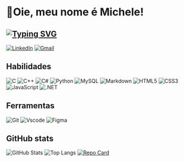 # 🤍Oie, meu nome é Michele!

 ## [![Typing SVG](https://readme-typing-svg.herokuapp.com/?color=30A3D&size=60&center=true&vCenter=true&width=1000&lines=Conecte-se+Comigo+<3)](https://git.io/typing-svg)
[![LinkedIn](https://img.shields.io/badge/LinkedIn-0077B5?style=for-the-badge&logo=linkedin&logoColor=ff9070)](https://www.linkedin.com/in/michele-o-041092289/)
[![Gmail](https://img.shields.io/badge/Gmail-333333?style=for-the-badge&logo=gmail&logoColor=red)](mailto:micheleoliveira.9669@gmail.com)
## Habilidades                        
![C](https://img.shields.io/badge/C-00599C?style=for-the-badge&logo=c&logoColor=000)
![C++](https://img.shields.io/badge/C%2B%2B-00599C?style=for-the-badge&logo=c%2B%2B&logoColor=000)
![C#](https://img.shields.io/badge/C%23-239120?style=for-the-badge&logo=c-sharp&logoColor=000)
![Python](https://img.shields.io/badge/python-3670A0?style=for-the-badge&logo=python&logoColor=000)
![MySQL](https://img.shields.io/badge/MySQL-00000F?style=for-the-badge&logo=mysql&logoColor=000)
![Markdown](https://img.shields.io/badge/Markdown-000?style=for-the-badge&logo=markdown)
![HTML5](https://img.shields.io/badge/HTML5-E34F26?style=for-the-badge&logo=html5&logoColor=000)
![CSS3](https://img.shields.io/badge/CSS3-1572B6?style=for-the-badge&logo=css3&logoColor=000)
![JavaScript](https://img.shields.io/badge/JavaScript-F7DF1E?style=for-the-badge&logo=javascript&logoColor=black)
![.NET](https://img.shields.io/badge/.NET-5C2D91?style=for-the-badge&logo=.net&logoColor=white)

## Ferramentas
![Git](https://img.shields.io/badge/GIT-E44C30?style=for-the-badge&logo=git&logoColor=000)
![Vscode](https://img.shields.io/badge/Vscode-007ACC?style=for-the-badge&logo=visual-studio-code&logoColor=000)
![Figma](https://img.shields.io/badge/Figma-696969?style=for-the-badge&logo=figma&logoColor=figma)

## GitHub stats
![GitHub Stats](https://github-readme-stats.vercel.app/api?username=AtomHeartSister&theme=transparent&bg_color=000&border_color=30A3DC&show_icons=true&icon_color=30A3DC&title_color=ff9070&text_color=FFF)
![Top Langs](https://github-readme-stats-git-masterrstaa-rickstaa.vercel.app/api/top-langs/?username=AtomHeartSister&layout=compact&bg_color=000&border_color=30A3DC&title_color=ff9070&text_color=FFF)
[![Repo Card](https://github-readme-stats.vercel.app/api/pin/?username=AtomHeartSister&repo=dio-lab-open-source&bg_color=000&border_color=30A3DC&show_icons=true&icon_color=30A3DC&title_color=ff9070&text_color=FFF)](https://github.com/AtomHeartSister/dio-lab-open-source)




<!---
AtomHeartSister/AtomHeartSister is a ✨ special ✨ repository because its `README.md` (this file) appears on your GitHub profile.
You can click the Preview link to take a look at your changes.
--->
